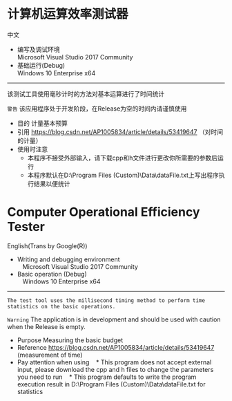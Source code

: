 计算机运算效率测试器
=======
中文
* 编写及调试环境<br>
  Microsoft Visual Studio 2017 Community
* 基础运行(Debug)<br>
  Windows 10 Enterprise x64
-------
该测试工具使用毫秒计时的方法对基本运算进行了时间统计
    
`警告`
    该应用程序处于开发阶段，在Release为空的时间内请谨慎使用
* 目的
计量基本预算
* 引用
https://blog.csdn.net/AP1005834/article/details/53419647 （对时间的计量）
* 使用时注意
  * 本程序不接受外部输入，请下载cpp和h文件进行更改你所需要的参数后运行
  * 本程序默认在D:\Program Files (Custom)\Data\dataFile.txt上写出程序执行结果以便统计
  

Computer Operational Efficiency Tester
=======
English(Trans by Google(R))
* Writing and debugging environment<br>
   Microsoft Visual Studio 2017 Community
* Basic operation (Debug)<br>
   Windows 10 Enterprise x64
-------
    The test tool uses the millisecond timing method to perform time statistics on the basic operations.
`Warning`
    The application is in development and should be used with caution when the Release is empty.
* Purpose
Measuring the basic budget
* Reference
https://blog.csdn.net/AP1005834/article/details/53419647 (measurement of time)
* Pay attention when using
   * This program does not accept external input, please download the cpp and h files to change the parameters you need to run
   * This program defaults to write the program execution result in D:\Program Files (Custom)\Data\dataFile.txt for statistics
